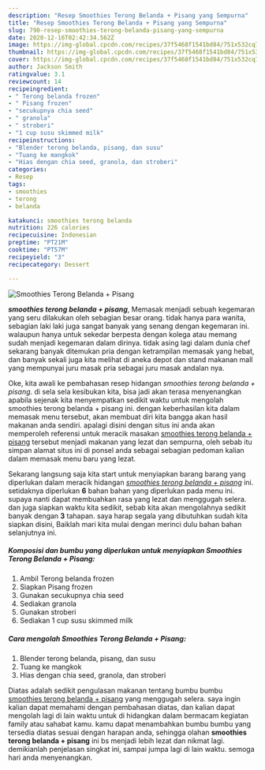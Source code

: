 ```yaml
---
description: "Resep Smoothies Terong Belanda + Pisang yang Sempurna"
title: "Resep Smoothies Terong Belanda + Pisang yang Sempurna"
slug: 790-resep-smoothies-terong-belanda-pisang-yang-sempurna
date: 2020-12-16T02:42:34.562Z
image: https://img-global.cpcdn.com/recipes/37f5468f1541bd84/751x532cq70/smoothies-terong-belanda-pisang-foto-resep-utama.jpg
thumbnail: https://img-global.cpcdn.com/recipes/37f5468f1541bd84/751x532cq70/smoothies-terong-belanda-pisang-foto-resep-utama.jpg
cover: https://img-global.cpcdn.com/recipes/37f5468f1541bd84/751x532cq70/smoothies-terong-belanda-pisang-foto-resep-utama.jpg
author: Jackson Smith
ratingvalue: 3.1
reviewcount: 14
recipeingredient:
- " Terong belanda frozen"
- " Pisang frozen"
- "secukupnya chia seed"
- " granola"
- " stroberi"
- "1 cup susu skimmed milk"
recipeinstructions:
- "Blender terong belanda, pisang, dan susu"
- "Tuang ke mangkok"
- "Hias dengan chia seed, granola, dan stroberi"
categories:
- Resep
tags:
- smoothies
- terong
- belanda

katakunci: smoothies terong belanda 
nutrition: 226 calories
recipecuisine: Indonesian
preptime: "PT21M"
cooktime: "PT57M"
recipeyield: "3"
recipecategory: Dessert

---
```



![Smoothies Terong Belanda + Pisang](https://img-global.cpcdn.com/recipes/37f5468f1541bd84/751x532cq70/smoothies-terong-belanda-pisang-foto-resep-utama.jpg)

<b><i>smoothies terong belanda + pisang</i></b>, Memasak menjadi sebuah kegemaran yang seru dilakukan oleh sebagian besar orang. tidak hanya para wanita, sebagian laki laki juga sangat banyak yang senang dengan kegemaran ini. walaupun hanya untuk sekedar berpesta dengan kolega atau memang sudah menjadi kegemaran dalam dirinya. tidak asing lagi dalam dunia chef sekarang banyak ditemukan pria dengan ketrampilan memasak yang hebat, dan banyak sekali juga kita melihat di aneka depot dan stand makanan mall yang mempunyai juru masak pria sebagai juru masak andalan nya.

Oke, kita awali ke pembahasan resep hidangan <i>smoothies terong belanda + pisang</i>. di sela sela kesibukan kita, bisa jadi akan terasa menyenangkan apabila sejenak kita menyempatkan sedikit waktu untuk mengolah smoothies terong belanda + pisang ini. dengan keberhasilan kita dalam memasak menu tersebut, akan membuat diri kita bangga akan hasil makanan anda sendiri. apalagi disini dengan situs ini anda akan memperoleh referensi untuk meracik masakan <u>smoothies terong belanda + pisang</u> tersebut menjadi makanan yang lezat dan sempurna, oleh sebab itu simpan alamat situs ini di ponsel anda sebagai sebagian pedoman kalian dalam memasak menu baru yang lezat.




Sekarang langsung saja kita start untuk menyiapkan barang barang yang diperlukan dalam meracik hidangan <u><i>smoothies terong belanda + pisang</i></u> ini. setidaknya diperlukan <b>6</b> bahan bahan yang diperlukan pada menu ini. supaya nanti dapat membuahkan rasa yang lezat dan menggugah selera. dan juga siapkan waktu kita sedikit, sebab kita akan mengolahnya sedikit banyak dengan <b>3</b> tahapan. saya harap segala yang dibutuhkan sudah kita siapkan disini, Baiklah mari kita mulai dengan merinci dulu bahan bahan selanjutnya ini.

<!--inarticleads1-->

##### Komposisi dan bumbu yang diperlukan untuk menyiapkan Smoothies Terong Belanda + Pisang:

1. Ambil  Terong belanda frozen
1. Siapkan  Pisang frozen
1. Gunakan secukupnya chia seed
1. Sediakan  granola
1. Gunakan  stroberi
1. Sediakan 1 cup susu skimmed milk




<!--inarticleads2-->

##### Cara mengolah Smoothies Terong Belanda + Pisang:

1. Blender terong belanda, pisang, dan susu
1. Tuang ke mangkok
1. Hias dengan chia seed, granola, dan stroberi




Diatas adalah sedikit pengulasan makanan tentang bumbu bumbu <u>smoothies terong belanda + pisang</u> yang menggugah selera. saya ingin kalian dapat memahami dengan pembahasan diatas, dan kalian dapat mengolah lagi di lain waktu untuk di hidangkan dalam bermacam kegiatan family atau sahabat kamu. kamu dapat menambahkan bumbu bumbu yang tersedia diatas sesuai dengan harapan anda, sehingga olahan <b>smoothies terong belanda + pisang</b> ini bs menjadi lebih lezat dan nikmat lagi. demikianlah penjelasan singkat ini, sampai jumpa lagi di lain waktu. semoga hari anda menyenangkan.
